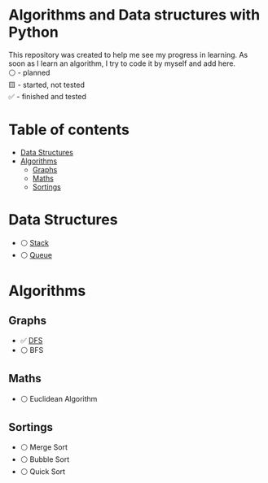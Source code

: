 # Algorithms and Data structures with Python  
This repository was created to help me see my progress in learning. As soon as I learn an algorithm, I try to code it by myself and add here.  
:white_circle: - planned  
:yellow_square: - started, not tested  
:white_check_mark: - finished and tested  


# Table of contents
* [Data Structures](#data-structures)
* [Algorithms](#algorithms)
  * [Graphs](#graphs)
  * [Maths](#maths)
  * [Sortings](#sortings)

# Data Structures
* :white_circle: [Stack](https://github.com/xtbtds/Machine-Learning-Algorithms)
* :white_circle: [Queue](https://github.com/xtbtds/Machine-Learning-Algorithms)  

# Algorithms
## Graphs
* :white_check_mark: [DFS](https://github.com/xtbtds/Python-Data-Structures-And-Algorithms/tree/main/Graphs/DFS)
* :white_circle: BFS
## Maths
* :white_circle: Euclidean Algorithm
## Sortings
* :white_circle: Merge Sort
* :white_circle: Bubble Sort
* :white_circle: Quick Sort
